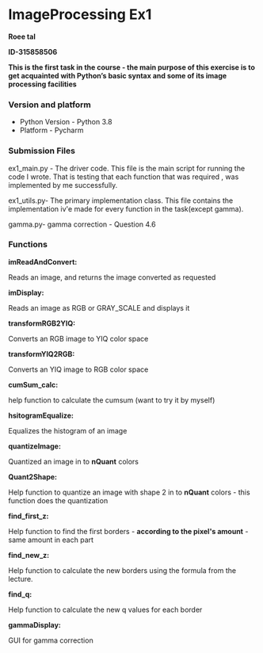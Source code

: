 # ImageProcessing Ex1
**Roee tal**

**ID-315858506**

**This is the first task in the course - the main purpose of this exercise is to get  acquainted with Python’s basic syntax and some of its image processing facilities**

### Version and platform
- Python Version - Python 3.8
- Platform - Pycharm

### Submission Files
ex1_main.py - The driver code.
This file is the main script for running the code I wrote. That is testing that each function that was required , was implemented by me successfully.

ex1_utils.py- The primary implementation class.
This file contains the implementation iv'e made for every function in the task(except gamma).

gamma.py- gamma correction - Question 4.6  


### Functions
**imReadAndConvert:**

Reads an image, and returns the image converted as requested

**imDisplay:**

Reads an image as RGB or GRAY_SCALE and displays it

**transformRGB2YIQ:**

Converts an RGB image to YIQ color space

**transformYIQ2RGB:**

Converts an YIQ image to RGB color space

**cumSum_calc:**

help function to calculate the cumsum (want to try it by myself)

**hsitogramEqualize:**

Equalizes the histogram of an image

**quantizeImage:**

Quantized an image in to **nQuant** colors

**Quant2Shape:**

Help function to quantize an image with shape 2 in to **nQuant** colors - this function does the quantization

**find_first_z:**

Help function to find the first borders - **according to the pixel's amount** - same amount in each part

**find_new_z:**

 Help function to calculate the new borders using the formula from the lecture.
 
 **find_q:**
 
 Help function to calculate the new q values for each border
 
 **gammaDisplay:**
 
 GUI for gamma correction
 
 
